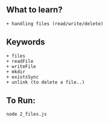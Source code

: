 ## What to learn?
    + handling files (read/write/delete)

## Keywords
    + files
    + readFile
    + writeFile
    + mkdir
    + existsSync
    + unlink (to delete a file..)

## To Run:
`node 2_files.js`